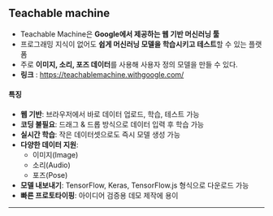 
## Teachable machine

- Teachable Machine은 **Google에서 제공하는 웹 기반 머신러닝 툴**
- 프로그래밍 지식이 없어도 **쉽게 머신러닝 모델을 학습시키고 테스트**할 수 있는 플랫폼
- 주로 **이미지, 소리, 포즈 데이터**를 사용해 사용자 정의 모델을 만들 수 있다.
- **링크** : https://teachablemachine.withgoogle.com/


#### 특징
- **웹 기반**: 브라우저에서 바로 데이터 업로드, 학습, 테스트 가능
- **코딩 불필요**: 드래그 & 드롭 방식으로 데이터 입력 후 학습 가능
- **실시간 학습**: 작은 데이터셋으로도 즉시 모델 생성 가능
- **다양한 데이터 지원**:
  - 이미지(Image)
  - 소리(Audio)
  - 포즈(Pose)
- **모델 내보내기**: TensorFlow, Keras, TensorFlow.js 형식으로 다운로드 가능
- **빠른 프로토타이핑**: 아이디어 검증용 데모 제작에 용이

---


